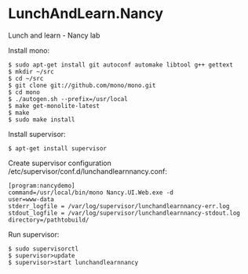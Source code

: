 LunchAndLearn.Nancy
===================

Lunch and learn - Nancy lab

Install mono:
```
$ sudo apt-get install git autoconf automake libtool g++ gettext
$ mkdir ~/src
$ cd ~/src
$ git clone git://github.com/mono/mono.git
$ cd mono
$ ./autogen.sh --prefix=/usr/local
$ make get-monolite-latest
$ make
$ sudo make install
```

Install supervisor:
```
$ apt-get install supervisor
```

Create supervisor configuration /etc/supervisor/conf.d/lunchandlearnnancy.conf:
```
[program:nancydemo]
command=/usr/local/bin/mono Nancy.UI.Web.exe -d
user=www-data
stderr_logfile = /var/log/supervisor/lunchandlearnnancy-err.log
stdout_logfile = /var/log/supervisor/lunchandlearnnancy-stdout.log
directory=/pathtobuild/
```

Run supervisor:
```
$ sudo supervisorctl
$ supervisor>update
$ supervisor>start lunchandlearnnancy
```
